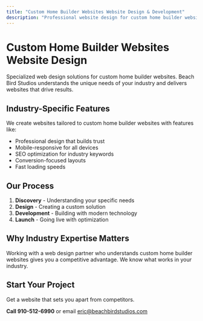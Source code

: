 ```yaml
---
title: "Custom Home Builder Websites Website Design & Development"
description: "Professional website design for custom home builder websites. Custom solutions tailored to your industry needs."
---
```


# Custom Home Builder Websites Website Design

Specialized web design solutions for custom home builder websites. Beach Bird Studios understands the unique needs of your industry and delivers websites that drive results.

## Industry-Specific Features

We create websites tailored to custom home builder websites with features like:

- Professional design that builds trust
- Mobile-responsive for all devices
- SEO optimization for industry keywords
- Conversion-focused layouts
- Fast loading speeds

## Our Process

1. **Discovery** - Understanding your specific needs
2. **Design** - Creating a custom solution
3. **Development** - Building with modern technology
4. **Launch** - Going live with optimization

## Why Industry Expertise Matters

Working with a web design partner who understands custom home builder websites gives you a competitive advantage. We know what works in your industry.

## Start Your Project

Get a website that sets you apart from competitors.

**Call 910-512-6990** or email eric@beachbirdstudios.com